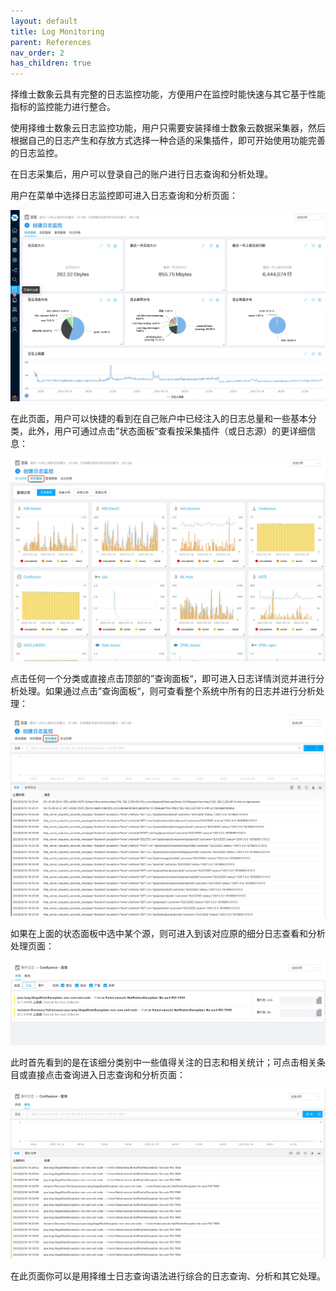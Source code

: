```yaml
---
layout: default
title: Log Monitoring
parent: References
nav_order: 2
has_children: true
---
```


择维士数象云具有完整的日志监控功能，方便用户在监控时能快速与其它基于性能指标的监控能力进行整合。

使用择维士数象云日志监控功能，用户只需要安装择维士数象云数据采集器，然后根据自己的日志产生和存放方式选择一种合适的采集插件，即可开始使用功能完善的日志监控。

在日志采集后，用户可以登录自己的账户进行日志查询和分析处理。

用户在菜单中选择日志监控即可进入日志查询和分析页面：

![overview.png](./images/overview.jpg)

在此页面，用户可以快捷的看到在自己账户中已经注入的日志总量和一些基本分类，此外，用户可通过点击”状态面板“查看按采集插件（或日志源）的更详细信息：

![category.png](./images/category.jpg)

点击任何一个分类或直接点击顶部的”查询面板“，即可进入日志详情浏览并进行分析处理。如果通过点击”查询面板“，则可查看整个系统中所有的日志并进行分析处理：

![detail.png](./images/detail.jpg)


如果在上面的状态面板中选中某个源，则可进入到该对应原的细分日志查看和分析处理页面：

![detail2.png](./images/detail2.jpg)

此时首先看到的是在该细分类别中一些值得关注的日志和相关统计；可点击相关条目或直接点击查询进入日志查询和分析页面：

![query.png](./images/query.jpg)

在此页面你可以是用择维士日志查询语法进行综合的日志查询、分析和其它处理。



